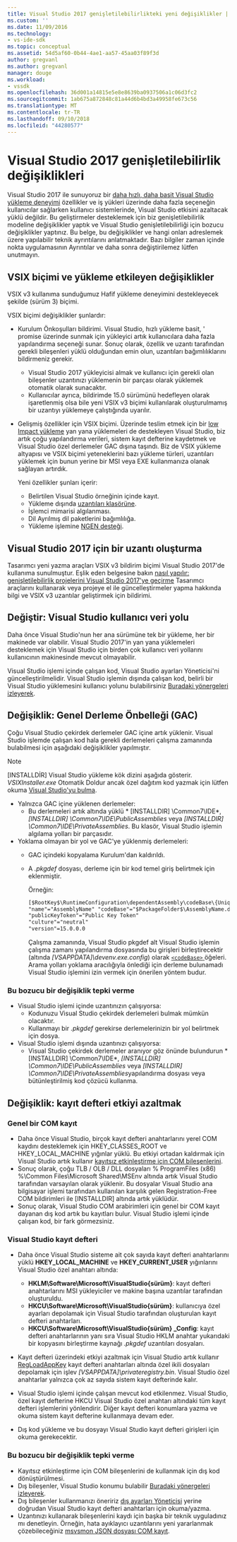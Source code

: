 ```yaml
---
title: Visual Studio 2017 genişletilebilirlikteki yeni değişiklikler | Microsoft Docs
ms.custom: ''
ms.date: 11/09/2016
ms.technology:
- vs-ide-sdk
ms.topic: conceptual
ms.assetid: 54d5af60-0b44-4ae1-aa57-45aa03f89f3d
author: gregvanl
ms.author: gregvanl
manager: douge
ms.workload:
- vssdk
ms.openlocfilehash: 36d001a14815e5e8e8639ba0937506a1c06d3fc2
ms.sourcegitcommit: 1ab675a872848c81a44d6b4bd3a49958fe673c56
ms.translationtype: MT
ms.contentlocale: tr-TR
ms.lasthandoff: 09/10/2018
ms.locfileid: "44280577"
---
```

# <a name="changes-in-visual-studio-2017-extensibility"></a>Visual Studio 2017 genişletilebilirlik değişiklikleri

Visual Studio 2017 ile sunuyoruz bir [daha hızlı, daha basit Visual Studio yükleme deneyimi](https://blogs.msdn.microsoft.com/visualstudio/2016/04/01/faster-leaner-visual-studio-installer) özellikler ve iş yükleri üzerinde daha fazla seçeneğin kullanıcılar sağlarken kullanıcı sistemlerinde, Visual Studio etkisini azaltacak yüklü değildir. Bu geliştirmeler desteklemek için biz genişletilebilirlik modeline değişiklikler yaptık ve Visual Studio genişletilebilirliği için bozucu değişiklikler yaptınız. Bu belge, bu değişiklikler ve hangi onları adreslemek üzere yapılabilir teknik ayrıntılarını anlatmaktadır. Bazı bilgiler zaman içinde nokta uygulamasının Ayrıntılar ve daha sonra değiştirilemez lütfen unutmayın.

## <a name="changes-affecting-vsix-format-and-installation"></a>VSIX biçimi ve yükleme etkileyen değişiklikler

VSIX v3 kullanıma sunduğumuz Hafif yükleme deneyimini destekleyecek şekilde (sürüm 3) biçimi.

VSIX biçimi değişiklikler şunlardır:

* Kurulum Önkoşulları bildirimi. Visual Studio, hızlı yükleme basit, ' promise üzerinde sunmak için yükleyici artık kullanıcılara daha fazla yapılandırma seçeneği sunar. Sonuç olarak, özellik ve uzantı tarafından gerekli bileşenleri yüklü olduğundan emin olun, uzantıları bağımlılıklarını bildirmeniz gerekir.
  * Visual Studio 2017 yükleyicisi almak ve kullanıcı için gerekli olan bileşenler uzantınızı yüklemenin bir parçası olarak yüklemek otomatik olarak sunacaktır.
  * Kullanıcılar ayrıca, bildirimde 15.0 sürümünü hedefleyen olarak işaretlenmiş olsa bile yeni VSIX v3 biçimi kullanılarak oluşturulmamış bir uzantıyı yüklemeye çalıştığında uyarılır.
* Gelişmiş özellikler için VSIX biçimi. Üzerinde teslim etmek için bir [low Impact yükleme](https://blogs.msdn.microsoft.com/visualstudio/2016/04/25/anatomy-of-a-low-impact-visual-studio-install) yan yana yüklemeleri de destekleyen Visual Studio, biz artık çoğu yapılandırma verileri, sistem kayıt defterine kaydetmek ve Visual Studio özel derlemeler GAC dışına taşındı. Biz de VSIX yükleme altyapısı ve VSIX biçimi yeteneklerini bazı yükleme türleri, uzantıları yüklemek için bunun yerine bir MSI veya EXE kullanmanıza olanak sağlayan artırdık.

  Yeni özellikler şunları içerir:

  * Belirtilen Visual Studio örneğinin içinde kayıt.
  * Yükleme dışında [uzantıları klasörüne](set-install-root.md).
  * İşlemci mimarisi algılanması.
  * Dil Ayrılmış dil paketlerini bağımlılığa.
  * Yükleme işlemine [NGEN desteği](ngen-support.md).

## <a name="building-an-extension-for-visual-studio-2017"></a>Visual Studio 2017 için bir uzantı oluşturma

Tasarımcı yeni yazma araçları VSIX v3 bildirim biçimi Visual Studio 2017'de kullanıma sunulmuştur. Eşlik eden belgesine bakın [nasıl yapılır: genişletilebilirlik projelerini Visual Studio 2017'ye geçirme](how-to-migrate-extensibility-projects-to-visual-studio-2017.md) Tasarımcı araçlarını kullanarak veya projeye el ile güncelleştirmeler yapma hakkında bilgi ve VSIX v3 uzantılar geliştirmek için bildirimi.

## <a name="change-visual-studio-user-data-path"></a>Değiştir: Visual Studio kullanıcı veri yolu

Daha önce Visual Studio'nun her ana sürümüne tek bir yükleme, her bir makinede var olabilir. Visual Studio 2017'in yan yana yüklemeleri desteklemek için Visual Studio için birden çok kullanıcı veri yollarını kullanıcının makinesinde mevcut olmayabilir.

Visual Studio işlemi içinde çalışan kod, Visual Studio ayarları Yöneticisi'ni güncelleştirilmelidir. Visual Studio işlemin dışında çalışan kod, belirli bir Visual Studio yüklemesini kullanıcı yolunu bulabilirsiniz [Buradaki yönergeleri izleyerek](locating-visual-studio.md).

## <a name="change-global-assembly-cache-gac"></a>Değişiklik: Genel Derleme Önbelleği (GAC)

Çoğu Visual Studio çekirdek derlemeler GAC içine artık yüklenir. Visual Studio işlemde çalışan kod hala gerekli derlemeleri çalışma zamanında bulabilmesi için aşağıdaki değişiklikler yapılmıştır.

> [!NOTE]
> [INSTALLDİR] Visual Studio yükleme kök dizini aşağıda gösterir. *VSIXInstaller.exe* Otomatik Doldur ancak özel dağıtım kod yazmak için lütfen okuma [Visual Studio'yu bulma](locating-visual-studio.md).

* Yalnızca GAC içine yüklenen derlemeler:
  * Bu derlemeleri artık altında yüklü * [INSTALLDIR] \Common7\IDE\*, *[INSTALLDIR] \Common7\IDE\PublicAssemblies* veya *[INSTALLDIR] \Common7\IDE\PrivateAssemblies*. Bu klasör, Visual Studio işlemin algılama yolları bir parçasıdır.
* Yoklama olmayan bir yol ve GAC'ye yüklenmiş derlemeleri:
  * GAC içindeki kopyalama Kurulum'dan kaldırıldı.
  * A *.pkgdef* dosyası, derleme için bir kod temel giriş belirtmek için eklenmiştir.

    Örneğin:
    
    ```xml
    [$RootKey$\RuntimeConfiguration\dependentAssembly\codeBase\{UniqueGUID}]
    "name"="AssemblyName" "codeBase"="$PackageFolder$\AssemblyName.dll"
    "publicKeyToken"="Public Key Token"
    "culture"="neutral"
    "version"=15.0.0.0
    ```
    Çalışma zamanında, Visual Studio pkgdef alt Visual Studio işlemin çalışma zamanı yapılandırma dosyasında bu girişleri birleştirecektir (altında *[VSAPPDATA]\devenv.exe.config*) olarak [ `<codeBase>` ](/dotnet/framework/configure-apps/file-schema/runtime/codebase-element) öğeleri. Arama yolları yoklama aracılığıyla önlediği için derleme bulunamadı Visual Studio işlemini izin vermek için önerilen yöntem budur.

### <a name="reacting-to-this-breaking-change"></a>Bu bozucu bir değişiklik tepki verme

* Visual Studio işlemi içinde uzantınızın çalışıyorsa:
  * Kodunuzu Visual Studio çekirdek derlemeleri bulmak mümkün olacaktır.
  * Kullanmayı bir *.pkgdef* gerekirse derlemelerinizin bir yol belirtmek için dosya.
* Visual Studio işlemi dışında uzantınızı çalışıyorsa:
  * Visual Studio çekirdek derlemeler aranıyor göz önünde bulundurun * [INSTALLDIR] \Common7\IDE\*, *[INSTALLDIR] \Common7\IDE\PublicAssemblies* veya *[INSTALLDIR] \Common7\IDE\PrivateAssemblies*yapılandırma dosyası veya bütünleştirilmiş kod çözücü kullanma.

## <a name="change-reduce-registry-impact"></a>Değişiklik: kayıt defteri etkiyi azaltmak

### <a name="global-com-registration"></a>Genel bir COM kayıt

* Daha önce Visual Studio, birçok kayıt defteri anahtarlarını yerel COM kaydını desteklemek için HKEY_CLASSES_ROOT ve HKEY_LOCAL_MACHINE yığınlar yüklü. Bu etkiyi ortadan kaldırmak için Visual Studio artık kullanır [kayıtsız etkinleştirme için COM bileşenlerini](https://msdn.microsoft.com/library/ms973913.aspx).
* Sonuç olarak, çoğu TLB / OLB / DLL dosyaları % ProgramFiles (x86) %\Common Files\Microsoft Shared\MSEnv altında artık Visual Studio tarafından varsayılan olarak yüklenir. Bu dosyalar Visual Studio ana bilgisayar işlemi tarafından kullanılan karşılık gelen Registration-Free COM bildirimleri ile [INSTALLDIR] altında artık yüklüdür.
* Sonuç olarak, Visual Studio COM arabirimleri için genel bir COM kayıt dayanan dış kod artık bu kayıtları bulur. Visual Studio işlemi içinde çalışan kod, bir fark görmezsiniz.

### <a name="visual-studio-registry"></a>Visual Studio kayıt defteri

* Daha önce Visual Studio sisteme ait çok sayıda kayıt defteri anahtarlarını yüklü **HKEY_LOCAL_MACHINE** ve **HKEY_CURRENT_USER** yığınlarını Visual Studio özel anahtarı altında:
  * **HKLM\Software\Microsoft\VisualStudio\{sürüm}**: kayıt defteri anahtarlarını MSI yükleyiciler ve makine başına uzantılar tarafından oluşturuldu.
  * **HKCU\Software\Microsoft\VisualStudio\{sürüm}**: kullanıcıya özel ayarları depolamak için Visual Studio tarafından oluşturulan kayıt defteri anahtarları.
  * **HKCU\Software\Microsoft\VisualStudio\{sürüm} _Config**: kayıt defteri anahtarlarının yanı sıra Visual Studio HKLM anahtar yukarıdaki bir kopyasını birleştirme kaynağı *.pkgdef* uzantıları dosyaları.
* Kayıt defteri üzerindeki etkiyi azaltmak için Visual Studio artık kullanır [RegLoadAppKey](/windows/desktop/api/winreg/nf-winreg-regloadappkeya) kayıt defteri anahtarları altında özel ikili dosyaları depolamak için işlev *[VSAPPDATA]\privateregistry.bin*. Visual Studio özel anahtarlar yalnızca çok az sayıda sistem kayıt defterinde kalır.

* Visual Studio işlemi içinde çalışan mevcut kod etkilenmez. Visual Studio, özel kayıt defterine HKCU Visual Studio özel anahtarı altındaki tüm kayıt defteri işlemlerini yönlendirir. Diğer kayıt defteri konumlara yazma ve okuma sistem kayıt defterine kullanmaya devam eder.
* Dış kod yükleme ve bu dosyayı Visual Studio kayıt defteri girişleri için okuma gerekecektir.

### <a name="reacting-to-this-breaking-change"></a>Bu bozucu bir değişiklik tepki verme

* Kayıtsız etkinleştirme için COM bileşenlerini de kullanmak için dış kod dönüştürülmesi.
* Dış bileşenler, Visual Studio konumu bulabilir [Buradaki yönergeleri izleyerek](https://blogs.msdn.microsoft.com/heaths/2016/09/15/changes-to-visual-studio-15-setup).
* Dış bileşenler kullanmanızı öneririz [dış ayarları Yöneticisi](/dotnet/api/microsoft.visualstudio.settings.externalsettingsmanager) yerine doğrudan Visual Studio kayıt defteri anahtarları için okuma/yazma.
* Uzantınızı kullanarak bileşenlerini kaydı için başka bir teknik uyguladınız mı denetleyin. Örneğin, hata ayıklayıcı uzantılarını yeni yararlanmak çözebileceğiniz [msvsmon JSON dosyası COM kayıt](migrate-debugger-COM-registration.md).
